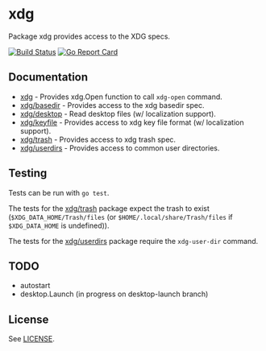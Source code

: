 xdg
===

Package xdg provides access to the XDG specs.

[![Build Status](https://travis-ci.org/rkoesters/xdg.svg?branch=master)](https://travis-ci.org/rkoesters/xdg)
[![Go Report Card](https://goreportcard.com/badge/github.com/rkoesters/xdg)](https://goreportcard.com/report/github.com/rkoesters/xdg)

Documentation
-------------

* [xdg](https://godoc.org/github.com/rkoesters/xdg) - Provides xdg.Open
  function to call `xdg-open` command.
* [xdg/basedir](https://godoc.org/github.com/rkoesters/xdg/basedir) -
  Provides access to the xdg basedir spec.
* [xdg/desktop](https://godoc.org/github.com/rkoesters/xdg/desktop) -
  Read desktop files (w/ localization support).
* [xdg/keyfile](https://godoc.org/github.com/rkoesters/xdg/keyfile) -
  Provides access to xdg key file format (w/ localization support).
* [xdg/trash](https://godoc.org/github.com/rkoesters/xdg/trash) -
  Provides access to xdg trash spec.
* [xdg/userdirs](https://godoc.org/github.com/rkoesters/xdg/userdirs) -
  Provides access to common user directories.

Testing
-------

Tests can be run with `go test`.

The tests for the [xdg/trash](trash) package expect the trash to exist
(`$XDG_DATA_HOME/Trash/files` (or `$HOME/.local/share/Trash/files` if
`$XDG_DATA_HOME` is undefined)).

The tests for the [xdg/userdirs](userdirs) package require the
`xdg-user-dir` command.

TODO
----

- autostart
- desktop.Launch (in progress on desktop-launch branch)

License
-------

See [LICENSE](LICENSE).
